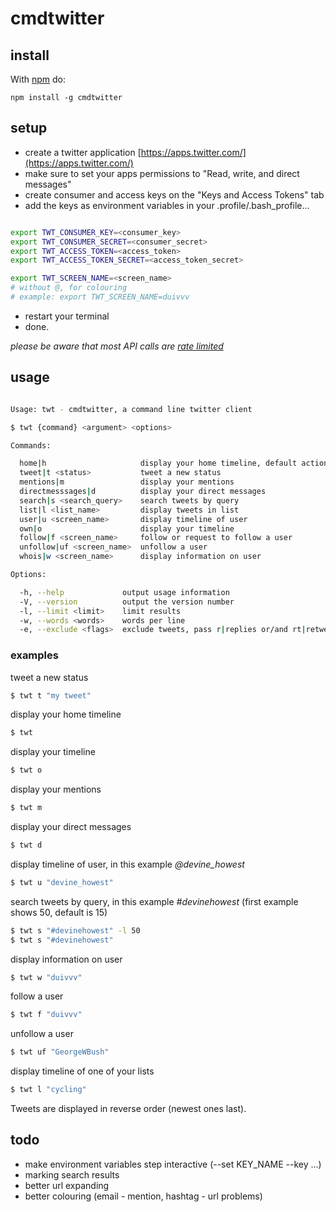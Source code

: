 # cmdtwitter

## install

With [npm](http://npmjs.org) do:

```
npm install -g cmdtwitter
```

## setup

* create a twitter application [https://apps.twitter.com/](https://apps.twitter.com/)
* make sure to set your apps permissions to "Read, write, and direct messages"
* create consumer and access keys on the "Keys and Access Tokens" tab
* add the keys as environment variables in your .profile/.bash_profile...

```bash

export TWT_CONSUMER_KEY=<consumer_key>
export TWT_CONSUMER_SECRET=<consumer_secret>
export TWT_ACCESS_TOKEN=<access_token>
export TWT_ACCESS_TOKEN_SECRET=<access_token_secret>

export TWT_SCREEN_NAME=<screen_name>
# without @, for colouring
# example: export TWT_SCREEN_NAME=duivvv

```

* restart your terminal
* done.

*please be aware that most API calls are [rate limited](https://dev.twitter.com/rest/public/rate-limits)*

## usage

```bash

Usage: twt - cmdtwitter, a command line twitter client

$ twt {command} <argument> <options>

Commands:

  home|h                     display your home timeline, default action
  tweet|t <status>           tweet a new status
  mentions|m                 display your mentions
  directmesssages|d          display your direct messages
  search|s <search_query>    search tweets by query
  list|l <list_name>         display tweets in list
  user|u <screen_name>       display timeline of user
  own|o                      display your timeline
  follow|f <screen_name>     follow or request to follow a user
  unfollow|uf <screen_name>  unfollow a user
  whois|w <screen_name>      display information on user

Options:

  -h, --help             output usage information
  -V, --version          output the version number
  -l, --limit <limit>    limit results
  -w, --words <words>    words per line
  -e, --exclude <flags>  exclude tweets, pass r|replies or/and rt|retweets, comma separated

```

### examples

tweet a new status

```bash
$ twt t "my tweet"
```

display your home timeline

```bash
$ twt
```

display your timeline

```bash
$ twt o
```

display your mentions

```bash
$ twt m
```

display your direct messages

```bash
$ twt d
```

display timeline of user, in this example *@devine_howest*

```bash
$ twt u "devine_howest"
```

search tweets by query, in this example *#devinehowest* (first example shows 50, default is 15)

```bash
$ twt s "#devinehowest" -l 50
$ twt s "#devinehowest"
```

display information on user

```bash
$ twt w "duivvv"
```

follow a user

```bash
$ twt f "duivvv"
```

unfollow a user

```bash
$ twt uf "GeorgeWBush"
```

display timeline of one of your lists

```bash
$ twt l "cycling"
```

Tweets are displayed in reverse order (newest ones last).

## todo

* make environment variables step interactive (--set KEY_NAME --key ...)
* marking search results
* better url expanding
* better colouring (email - mention, hashtag - url problems)

